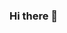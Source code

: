 ### Hi there 👋




<!--
![Anurag's GitHub stats](https://github-readme-stats.vercel.app/api?username=yoon-H&show_icons=true&theme=blue-green)
![Top Langs](https://github-readme-stats.vercel.app/api/top-langs/?username=yoon-H&layout=compact&theme=blue-green)
-->

<!--
**yoon-H/yoon-H** is a ✨ _special_ ✨ repository because its `README.md` (this file) appears on your GitHub profile.

Here are some ideas to get you started:

- 🔭 I’m currently working on ...
- 🌱 I’m currently learning ...
- 👯 I’m looking to collaborate on ...
- 🤔 I’m looking for help with ...
- 💬 Ask me about ...
- 📫 How to reach me: ...
- 😄 Pronouns: ...
- ⚡ Fun fact: ...
-->
